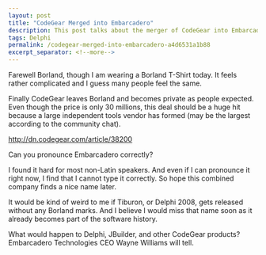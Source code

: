 ```yaml
---
layout: post
title: "CodeGear Merged into Embarcadero"
description: This post talks about the merger of CodeGear into Embarcadero.
tags: Delphi
permalink: /codegear-merged-into-embarcadero-a4d6531a1b88
excerpt_separator: <!--more-->
---
```

Farewell Borland, though I am wearing a Borland T-Shirt today. It feels rather complicated and I guess many people feel the same.

Finally CodeGear leaves Borland and becomes private as people expected. Even though the price is only 30 millions, this deal should be a huge hit because a large independent tools vendor has formed (may be the largest according to the community chat).

http://dn.codegear.com/article/38200

Can you pronounce Embarcadero correctly?

I found it hard for most non-Latin speakers. And even if I can pronounce it right now, I find that I cannot type it correctly. So hope this combined company finds a nice name later.

It would be kind of weird to me if Tiburon, or Delphi 2008, gets released without any Borland marks. And I believe I would miss that name soon as it already becomes part of the software history.

What would happen to Delphi, JBuilder, and other CodeGear products? Embarcadero Technologies CEO Wayne Williams will tell.
<!--more-->
